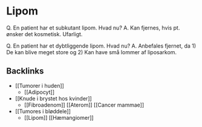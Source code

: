 # Lipom
Q. En patient har et subkutant lipom. Hvad nu?
A. Kan fjernes, hvis pt. ønsker det kosmetisk. Ufarligt.

Q. En patient har et dybtliggende lipom. Hvad nu?
A. Anbefales fjernet, da 1) De kan blive meget store og 2) Kan have små lommer af liposarkom.

## Backlinks
* [[Tumorer i huden]]
	* [[Adipocyt]]
* [[Knude i brystet hos kvinder]]
	* [[Fibroadenom]]
[[Aterom]]
[[Cancer mammae]]
* [[Tumores i bløddele]]
	* [[Lipom]]
[[Hæmangiomer]]

<!-- #anki/tag/med/Orto #anki/deck/Medicine #anki/tag/med/Derma #anki/deck/Medicine -->

<!-- {BearID:0BFEBB82-AF26-433A-8E24-B08DA9463BA7-24378-0000E8F59B4D0346} -->
